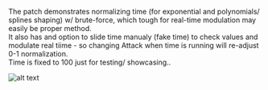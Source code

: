 The patch demonstrates normalizing time (for exponential and polynomials/ splines shaping) w/ brute-force, which tough for real-time modulation may easily be proper method.\
It also has and option to slide time manualy (fake time) to check values and modulate real tiime - so changing Attack when time is running will re-adjust 0-1 normalization.\
Time is fixed to 100 just for testing/ showcasing..

![alt text](http://sigsaly.xf.cz/wp-content/uploads/2025/08/Osx3d.jpg)
